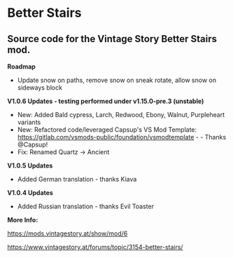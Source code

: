 # Better Stairs
<h2>Source code for the Vintage Story Better Stairs mod.</h2>

**Roadmap**

- Update snow on paths, remove snow on sneak rotate, allow snow on sideways block

**V1.0.6 Updates - testing performed under v1.15.0-pre.3 (unstable)**

- New: Added Bald cypress, Larch, Redwood, Ebony, Walnut, Purpleheart variants
- New: Refactored code/leveraged Capsup's VS Mod Template: https://gitlab.com/vsmods-public/foundation/vsmodtemplate - - Thanks @Capsup!
- Fix: Renamed Quartz -> Ancient

**V1.0.5 Updates**

- Added German translation - thanks Kiava

**V1.0.4 Updates**

- Added Russian translation - thanks Evil Toaster


**More Info:**

https://mods.vintagestory.at/show/mod/6

https://www.vintagestory.at/forums/topic/3154-better-stairs/
